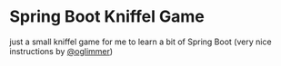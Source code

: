 # Spring Boot Kniffel Game

just a small kniffel game for me to learn a bit of Spring Boot (very nice instructions by [@oglimmer](https://github.com/oglimmer/java-spring-boot-class))

